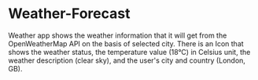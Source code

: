 # Weather-Forecast
Weather app shows the weather information that it will get from the OpenWeatherMap API on the basis of selected city. There is an Icon that shows the weather status, the temperature value (18°C) in Celsius unit, the weather description (clear sky), and the user's city and country (London, GB).
